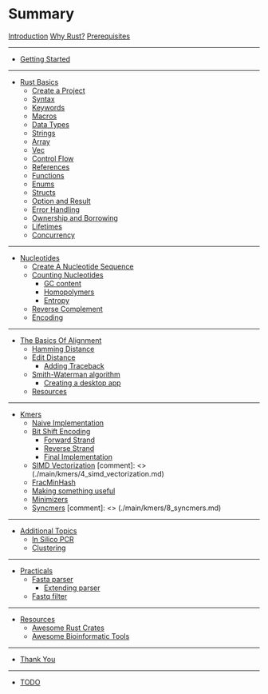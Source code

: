 # Summary

[Introduction](./prefix/1_introduction.md)
[Why Rust?](./prefix/2_why_rust.md)
[Prerequisites](./prefix/3_prerequisites.md)

---

- [Getting Started](./main/getting_started/getting_started.md)

---

- [Rust Basics](./main/rust_basics/1_rust_basics.md)
    - [Create a Project](./main/rust_basics/2_create_a_project.md)
    - [Syntax](./main/rust_basics/syntax.md)
    - [Keywords](./main/rust_basics/3_keywords.md)
    - [Macros](./main/rust_basics/macros.md)
    - [Data Types](./main/rust_basics/4_data_types.md)
    - [Strings](./main/rust_basics/strings.md)
    - [Array](./main/rust_basics/array.md)
    - [Vec](./main/rust_basics/vec.md)
    - [Control Flow](./main/rust_basics/control_flow.md)
    - [References](./main/rust_basics/references.md)
    - [Functions](./main/rust_basics/functions.md)
    - [Enums](./main/rust_basics/enums.md)
    - [Structs](./main/rust_basics/structs.md)
    - [Option and Result](./main/rust_basics/option_and_result.md)
    - [Error Handling](./main/rust_basics/error_handling.md)
    - [Ownership and Borrowing]()
    - [Lifetimes]()
    - [Concurrency](./main/rust_basics/concurrency.md)

---

- [Nucleotides](./main/nucleotides/1_nucleotides.md)
    - [Create A Nucleotide Sequence](./main/nucleotides/2_create_nucleotide_sequence.md)
    - [Counting Nucleotides](./main/nucleotides/3_count_nucleotides.md)
        - [GC content](./main/nucleotides/3_1_gc_content.md)
        - [Homopolymers](./main/nucleotides/3_2_homopolymers.md)
        - [Entropy](./main/nucleotides/3_3_entropy.md)
    - [Reverse Complement](./main/nucleotides/4_reverse_complement.md)
    - [Encoding](./main/nucleotides/5_nucleotide_encoding.md)

---

- [The Basics Of Alignment](./main/alignment/1_basics_of_alignment.md)
    - [Hamming Distance](./main/alignment/2_hamming_distance.md)
    - [Edit Distance](./main/alignment/3_edit_distance.md)
        - [Adding Traceback](./main/alignment/3_1_adding_traceback.md)
    - [Smith-Waterman algorithm](./main/alignment/4_smith_waterman.md)
        - [Creating a desktop app](./main/alignment/4_1_desktop_app.md)
    - [Resources](./main/alignment/resources.md)

---

- [Kmers](./main/kmers/1_kmers.md)
    - [Naive Implementation](./main/kmers/2_naive_implementation.md)
    - [Bit Shift Encoding](./main/kmers/3_bit_shift_encoding.md)
        - [Forward Strand](./main/kmers/3_1_forward_strand.md)
        - [Reverse Strand](./main/kmers/3_2_reverse_strand.md)
        - [Final Implementation](./main/kmers/3_3_final_implementation.md)
    - [SIMD Vectorization]() [comment]: <> (./main/kmers/4_simd_vectorization.md)
    - [FracMinHash](./main/kmers/5_min_frac_hash.md)
    - [Making something useful](./main/kmers/6_making_something_useful.md)
    - [Minimizers](./main/kmers/7_minimizers.md)
    - [Syncmers]() [comment]: <> (./main/kmers/8_syncmers.md)

---

- [Additional Topics]()
    - [In Silico PCR]()
    - [Clustering]()
---

- [Practicals](./main/practicals/introduction.md)
    - [Fasta parser](./main/practicals/fasta_parser.md)
        - [Extending parser](./main/practicals/extending_parser.md)
    - [Fastq filter](./main/practicals/fastq_filter.md)

---

- [Resources](./suffix/1_resources.md)
    - [Awesome Rust Crates](./suffix/2_awesome_rust_crates.md)
    - [Awesome Bioinformatic Tools](./suffix/3_awesome_bioinformatic_tools.md)

---

- [Thank You](./suffix/4_thank_you.md)

---

- [TODO](./suffix/5_todo.md)
